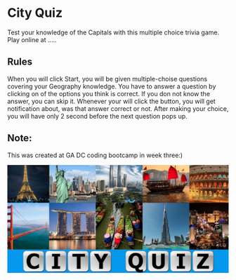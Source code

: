 # City Quiz

Test your knowledge of the Capitals with this multiple choice trivia game.
Play online at .....

## Rules
When you will click Start, you will be given multiple-choise questions covering your Geography knowledge. 
You have to answer a question by clicking on of the options you think is correct. If you don not know the answer, you can skip it. 
Whenever your will click the button, you will get notification about, was that answer correct or not. After making your choice,
you will have only 2 second before the next question pops up. 


## Note:
This was created at GA DC coding bootcamp in week three:)






![screenshot](img/screen.png)
